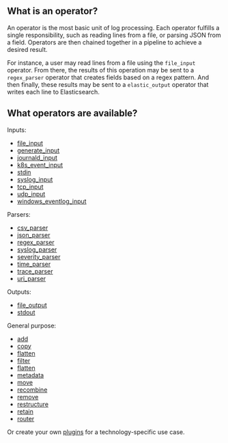 ## What is an operator?
An operator is the most basic unit of log processing. Each operator fulfills a single responsibility, such as reading lines from a file, or parsing JSON from a field. Operators are then chained together in a pipeline to achieve a desired result.

For instance, a user may read lines from a file using the `file_input` operator. From there, the results of this operation may be sent to a `regex_parser` operator that creates fields based on a regex pattern. And then finally, these results may be sent to a `elastic_output` operator that writes each line to Elasticsearch.


## What operators are available?

Inputs:
- [file_input](/docs/operators/file_input.md)
- [generate_input](/docs/operators/generate_input.md)
- [journald_input](/docs/operators/journald_input.md)
- [k8s_event_input](/docs/operators/k8s_event_input.md)
- [stdin](/docs/operators/stdin.md)
- [syslog_input](/docs/operators/syslog_input.md)
- [tcp_input](/docs/operators/tcp_input.md)
- [udp_input](/docs/operators/udp_input.md)
- [windows_eventlog_input](/docs/operators/windows_eventlog_input.md)

Parsers:
- [csv_parser](/docs/operators/csv_parser.md)
- [json_parser](/docs/operators/json_parser.md)
- [regex_parser](/docs/operators/regex_parser.md)
- [syslog_parser](/docs/operators/syslog_parser.md)
- [severity_parser](/docs/operators/severity_parser.md)
- [time_parser](/docs/operators/time_parser.md)
- [trace_parser](/docs/operators/trace_parser.md)
- [uri_parser](/docs/operators/uri_parser.md)

Outputs:
- [file_output](docs/operators/file_output.md)
- [stdout](/docs/operators/stdout.md)

General purpose:
- [add](/docs/operators/add.md)
- [copy](/docs/operators/copy.md)
- [flatten](/docs/operators/flatten.md)
- [filter](/docs/operators/filter.md)
- [flatten](/docs/operators/flatten.md)
- [metadata](/docs/operators/metadata.md)
- [move](/docs/operators/move.md)
- [recombine](/docs/operators/recombine.md)
- [remove](/docs/operators/remove.md)
- [restructure](/docs/operators/restructure.md)
- [retain](/docs/operators/retain.md)
- [router](/docs/operators/router.md)

Or create your own [plugins](/docs/plugins.md) for a technology-specific use case.
